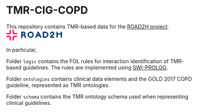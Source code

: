 # TMR-CIG-COPD
This repository contains TMR-based data for the [ROAD2H project](https://www.road2h.org/).
<img src="road2h_logo.png" width="150"> 

In particular,

Folder `logic` contains the FOL rules for interaction identification of TMR-based guidelines. The rules are implemented using [SWI-PROLOG](https://www.swi-prolog.org/).

Folder `ontologies` contains clinical data elements and the GOLD 2017 COPD guideline, represented as TMR ontologies.

Folder `schema` contains the TMR ontology schema used when representing clinical guidelines.

